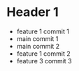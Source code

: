 # Header 1
- feature 1 commit 1
- main commit 1
- main commit 2
- feature 1 commit 2
- feature 3 commit 3
